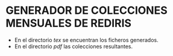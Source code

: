 # GENERADOR DE COLECCIONES MENSUALES DE REDIRIS

* En el directorio *tex* se encuentran los ficheros generados.
* En el directorio *pdf* las colecciones resultantes.


